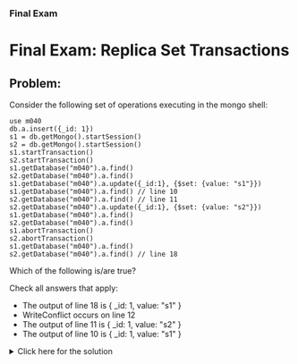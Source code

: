 ### Final Exam
# Final Exam: Replica Set Transactions

## Problem:

Consider the following set of operations executing in the mongo shell:

    use m040
    db.a.insert({_id: 1})
    s1 = db.getMongo().startSession()
    s2 = db.getMongo().startSession()
    s1.startTransaction()
    s2.startTransaction()
    s1.getDatabase("m040").a.find()
    s2.getDatabase("m040").a.find()
    s1.getDatabase("m040").a.update({_id:1}, {$set: {value: "s1"}})
    s1.getDatabase("m040").a.find() // line 10
    s2.getDatabase("m040").a.find() // line 11
    s2.getDatabase("m040").a.update({_id:1}, {$set: {value: "s2"}})
    s1.getDatabase("m040").a.find()
    s2.getDatabase("m040").a.find()
    s1.abortTransaction()
    s2.abortTransaction()
    s1.getDatabase("m040").a.find()
    s2.getDatabase("m040").a.find() // line 18

Which of the following is/are true?

Check all answers that apply:

 - The output of line 18 is
   {
     _id: 1,
     value: "s1"
   }
 - WriteConflict occurs on line 12
 - The output of line 11 is
   {
     _id: 1,
     value: "s2"
   }
 - The output of line 10 is
   {
     _id: 1,
     value: "s1"
   }

<details>
  <summary>Click here for the solution</summary>
    <ul>
      <li>WriteConflict occurs on line 12</li>
	  <li>The output of line 10 is
      {
        _id: 1,
        value: "s1"
      }</li>
    </ul>
</details>